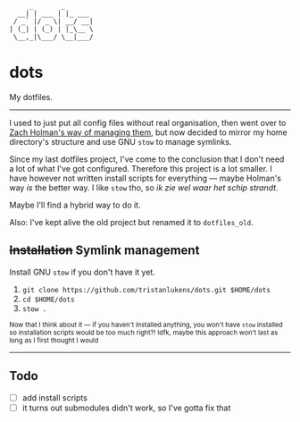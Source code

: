 ```figlet
     _       _
  __| | ___ | |_ ___
 / _` |/ _ \| __/ __|
| (_| | (_) | |_\__ \
 \__,_|\___/ \__|___/
```

# dots

My dotfiles.

---

I used to just put all config files without real organisation, then went over to [Zach Holman's way of managing them](https://zachholman.com/2010/08/dotfiles-are-meant-to-be-forked/), but now decided to mirror my home directory's structure and use GNU `stow` to manage symlinks.

Since my last dotfiles project, I've come to the conclusion that I don't need a lot of what I've got configured. Therefore this project is a lot smaller. I have however not written install scripts for everything — maybe Holman's way *is* the better way. I like `stow` tho, so *ik zie wel waar het schip strandt*.

Maybe I'll find a hybrid way to do it.

Also: I've kept alive the old project but renamed it to `dotfiles_old`.

## ~~Installation~~ Symlink management

Install GNU `stow` if you don't have it yet.

1. `git clone https://github.com/tristanlukens/dots.git $HOME/dots`
2. `cd $HOME/dots`
3. `stow .`

<small>Now that I think about it — if you haven't installed anything, you won't have `stow` installed so installation scripts would be too much right?! Idfk, maybe this approach won't last as long as I first thought I would</small>

---

## Todo

- [ ] add install scripts
- [ ] it turns out submodules didn't work, so I've gotta fix that
